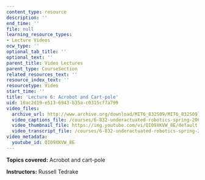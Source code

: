 ```yaml
---
content_type: resource
description: ''
end_time: ''
file: null
learning_resource_types:
- Lecture Videos
ocw_type: ''
optional_tab_title: ''
optional_text: ''
parent_title: Video Lectures
parent_type: CourseSection
related_resources_text: ''
resource_index_text: ''
resourcetype: Video
start_time: ''
title: 'Lecture 6: Acrobot and Cart-pole'
uid: 10ac2d19-e513-6943-b35a-c0315cf7a799
video_files:
  archive_url: http://www.archive.org/download/MIT6_832S09/MIT6_832S09lec06_300k.mp4
  video_captions_file: /courses/6-832-underactuated-robotics-spring-2009/ec98de5d4d6f5376b8c349bc2f6add8b_QI09XKVW_8E.vtt
  video_thumbnail_file: https://img.youtube.com/vi/QI09XKVW_8E/default.jpg
  video_transcript_file: /courses/6-832-underactuated-robotics-spring-2009/2cba1ae12f7a42f5db6d751515f57b68_QI09XKVW_8E.pdf
video_metadata:
  youtube_id: QI09XKVW_8E
---
```


**Topics covered:** Acrobot and cart-pole

**Instructors:** Russell Tedrake



